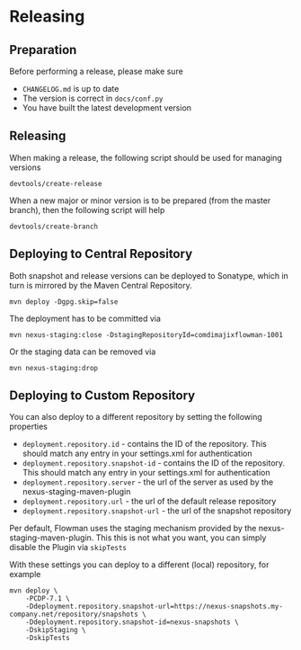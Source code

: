 # Releasing

## Preparation

Before performing a release, please make sure
* `CHANGELOG.md` is up to date
* The version is correct in `docs/conf.py`
* You have built the latest development version

## Releasing

When making a release, the following script should be used for managing versions

    devtools/create-release

When a new major or minor version is to be prepared (from the master branch), then the following script will help

    devtools/create-branch


## Deploying to Central Repository

Both snapshot and release versions can be deployed to Sonatype, which in turn is mirrored by the Maven Central
Repository.

    mvn deploy -Dgpg.skip=false
    
The deployment has to be committed via     
    
    mvn nexus-staging:close -DstagingRepositoryId=comdimajixflowman-1001
    
Or the staging data can be removed via

    mvn nexus-staging:drop    

## Deploying to Custom Repository

You can also deploy to a different repository by setting the following properties
* `deployment.repository.id` - contains the ID of the repository. This should match any entry in your settings.xml for authentication
* `deployment.repository.snapshot-id` - contains the ID of the repository. This should match any entry in your settings.xml for authentication
* `deployment.repository.server` - the url of the server as used by the nexus-staging-maven-plugin
* `deployment.repository.url` - the url of the default release repository
* `deployment.repository.snapshot-url` - the url of the snapshot repository

Per default, Flowman uses the staging mechanism provided by the nexus-staging-maven-plugin. This this is not what you
want, you can simply disable the Plugin via `skipTests` 

With these settings you can deploy to a different (local) repository, for example

    mvn deploy \
        -PCDP-7.1 \
        -Ddeployment.repository.snapshot-url=https://nexus-snapshots.my-company.net/repository/snapshots \
        -Ddeployment.repository.snapshot-id=nexus-snapshots \
        -DskipStaging \
        -DskipTests
